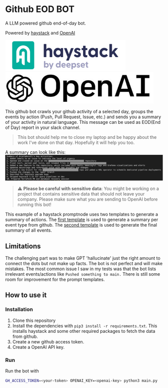 # Github EOD BOT 
A LLM powered github end-of-day bot.

Powered by [haystack](https://haystack.deepset.ai/) and [OpenAI](https://openai.com/)

<p float="left">
  <img src="img/haystack.png" height="100" />
  <img src="img/openai.jpeg" height="100" /> 
</p>

This github bot crawls your github activity of a selected day, groups the events by action (Push, Pull Request, Issue, etc.) and sends you a summary of your activity in natural language. This message can be used as EOD(End of Day) report in your slack channel. 

> This bot should help me to close my laptop and be happy about the work I've done on that day. Hopefully it will help you too.

A summary can look like this:
<img src="img/summary.png" width="800">

> :warning: **Please be careful with sensitive data**: You might be working on a project that contains sensitive data that should not leave your company. Please make sure what you are sending to OpenAI before running this bot!


This example of a haystack promptnode uses two templates to generate a summary of actions. The [first template](/prompts/events.txt) is used to generate a summary per event type from github. The [second template](/prompts/summary.txt) is used to generate the final summary of all events.



## Limitations
The challenging part was to make GPT 'hallucinate' just the right amount to connect the dots but not make up facts. The bot is not perfect and will make mistakes. The most common issue I saw in my tests was that the bot lists irrelevant events/actions like `Pushed something to main.` There is still some room for improvement for the prompt templates.
## How to use it
### Installation 
1. Clone this repository
2. Install the dependencies with `pip3 install -r requirements.txt`. This installs haystack and some other required packages to fetch the data from github.
3. Create a new github access token.
4. Create a OpenAI API key.

### Run 
Run the bot with 
```sh 
GH_ACCESS_TOKEN=<your-token> OPENAI_KEY=<openai-key> python3 main.py
```






